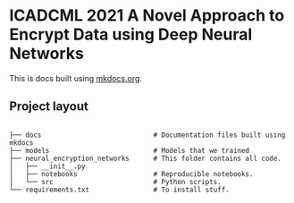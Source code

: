 # ICADCML 2021 A Novel Approach to Encrypt Data using Deep Neural Networks

This is docs built using [mkdocs.org](https://www.mkdocs.org).
## Project layout

```

├── docs                            # Documentation files built using mkdocs
├── models                          # Models that we trained
├── neural_encryption_networks      # This folder contains all code.
│   ├── __init__.py
│   ├── notebooks                   # Reproducible notebooks.
│   └── src                         # Python scripts.
└── requirements.txt                # To install stuff.
```
